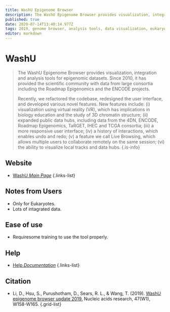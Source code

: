 ```yaml
---
title: WashU Epigenome Browser
description: The WashU Epigenome Browser provides visualization, integration and analysis tools for epigenomic datasets.
published: true
date: 2020-07-14T13:40:14.977Z
tags: 2019, genome browser, analysis tools, data visualization, eukaryota, epigenetic
editor: markdown
---
```


# WashU

> The WashU Epigenome Browser provides visualization, integration and analysis tools for epigenomic datasets. Since 2010, it has provided the scientific community with data from large consortia including the Roadmap Epigenomics and the ENCODE projects. 
>
> Recently, we refactored the codebase, redesigned the user interface, and developed various novel features. New features include: (i) visualization using virtual reality (VR), which has implications in biology education and the study of 3D chromatin structure; (ii) expanded public data hubs, including data from the 4DN, ENCODE, Roadmap Epigenomics, TaRGET, IHEC and TCGA consortia; (iii) a more responsive user interface; (iv) a history of interactions, which enables undo and redo; (v) a feature we call Live Browsing, which allows multiple users to collaborate remotely on the same session; (vi) the ability to visualize local tracks and data hubs.
{.is-info}
 

## Website 

- [WashU *Main Page*](https://epigenomegateway.wustl.edu/)
 {.links-list}

## Notes from Users
- Only for Eukaryotes.
- Lots of intagrated data.

## Ease of use
- Requiresome training to use the tool properly.

## Help
- [Help *Documentation*](http://epigenomegateway.wustl.edu/support/guide/index.html)
{.links-list}

## Citation 

- Li, D., Hsu, S., Purushotham, D., Sears, R. L., & Wang, T. (2019). [WashU epigenome browser update 2019.](https://academic.oup.com/nar/article/47/W1/W158/5511467) Nucleic acids research, 47(W1), W158-W165.
{.grid-list}